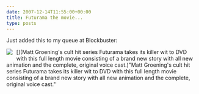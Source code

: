 ```yaml
---
date: 2007-12-14T11:55:00+00:00
title: Futurama the movie...
type: posts
---
```

Just added this to my queue at Blockbuster:

[<img style="margin: 0px 10px 5px 0px" src="http://images.blockbuster.com/is/amg/dvd/cov150/dru500/u504/u50408a5qzl.jpg?wid=130&&hei=182&cvt=jpeg" align="left" />](Matt Groening&#039;s cult hit series Futurama takes its killer wit to DVD with this full length movie consisting of a brand new story with all new animation and the complete, original voice cast.)"Matt Groening's cult hit series Futurama takes its killer wit to DVD with this full length movie consisting of a brand new story with all new animation and the complete, original voice cast."
